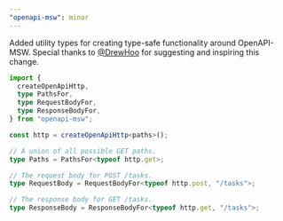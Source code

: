 ```yaml
---
"openapi-msw": minor
---
```


Added utility types for creating type-safe functionality around OpenAPI-MSW. Special thanks to [@DrewHoo](https://github.com/DrewHoo) for suggesting and inspiring this change.

```typescript
import {
  createOpenApiHttp,
  type PathsFor,
  type RequestBodyFor,
  type ResponseBodyFor,
} from "openapi-msw";

const http = createOpenApiHttp<paths>();

// A union of all possible GET paths.
type Paths = PathsFor<typeof http.get>;

// The request body for POST /tasks.
type RequestBody = RequestBodyFor<typeof http.post, "/tasks">;

// The response body for GET /tasks.
type ResponseBody = ResponseBodyFor<typeof http.get, "/tasks">;
```
